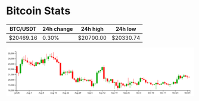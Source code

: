 # Bitcoin Stats

BTC/USDT|24h change|24h high|24h low|
|---|---|---|---|
|$20469.16|0.30%|$20700.00|$20330.74|

<img src="./chart.svg">
